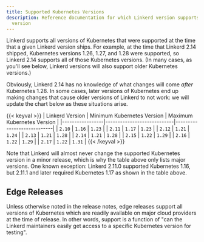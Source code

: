 ```yaml
---
title: Supported Kubernetes Versions
description: Reference documentation for which Linkerd version supports which Kubernetes
  version
---
```


Linkerd supports all versions of Kubernetes that were supported at the time
that a given Linkerd version ships. For example, at the time that Linkerd 2.14
shipped, Kubernetes versions 1.26, 1.27, and 1.28 were supported, so Linkerd
2.14 supports all of those Kubernetes versions. (In many cases, as you'll see
below, Linkerd versions will also support older Kubernetes versions.)

Obviously, Linkerd 2.14 has no knowledge of what changes will come _after_
Kubernetes 1.28. In some cases, later versions of Kubernetes end up making
changes that cause older versions of Linkerd to not work: we will update the
chart below as these situations arise.

{{< keyval >}}
| Linkerd Version | Minimum Kubernetes Version | Maximum Kubernetes Version |
|-----------------|----------------------------|----------------------------|
| `2.10`          | `1.16`                     | `1.23`                     |
| `2.11`          | `1.17`                     | `1.23`                     |
| `2.12`          | `1.21`                     | `1.24`                     |
| `2.13`          | `1.21`                     | `1.28`                     |
| `2.14`          | `1.21`                     | `1.28`                     |
| `2.15`          | `1.22`                     | `1.29`                     |
| `2.16`          | `1.22`                     | `1.29`                     |
| `2.17`          | `1.22`                     | `1.31`                     |
{{< /keyval >}}

Note that Linkerd will almost never change the supported Kubernetes version in
a minor release, which is why the table above only lists major versions. One
known exception: Linkerd 2.11.0 supported Kubernetes 1.16, but 2.11.1 and
later required Kubernetes 1.17 as shown in the table above.

## Edge Releases

Unless otherwise noted in the release notes, edge releases support all versions
of Kubernetes which are readily available on major cloud providers at the time
of release. In other words, support is a function of "can the Linkerd
maintainers easily get access to a specific Kubernetes version for testing".
